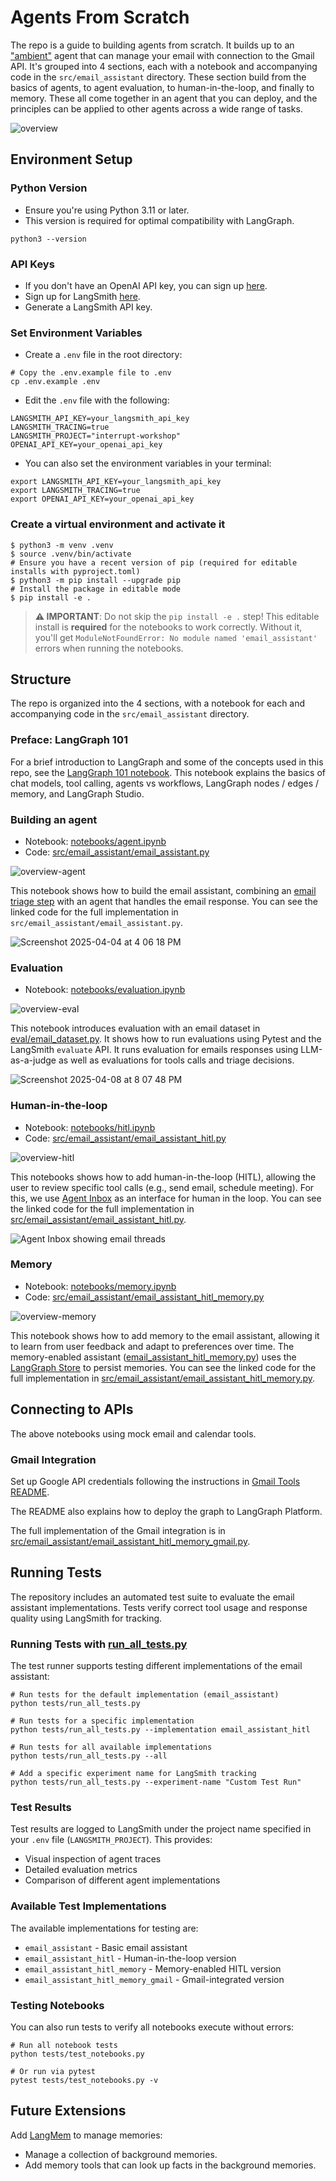 # Agents From Scratch 

The repo is a guide to building agents from scratch. It builds up to an ["ambient"](https://blog.langchain.dev/introducing-ambient-agents/) agent that can manage your email with connection to the Gmail API. It's grouped into 4 sections, each with a notebook and accompanying code in the `src/email_assistant` directory. These section build from the basics of agents, to agent evaluation, to human-in-the-loop, and finally to memory. These all come together in an agent that you can deploy, and the principles can be applied to other agents across a wide range of tasks. 

![overview](notebooks/img/overview.png)

## Environment Setup 

### Python Version

* Ensure you're using Python 3.11 or later. 
* This version is required for optimal compatibility with LangGraph. 

```shell
python3 --version
```

### API Keys

* If you don't have an OpenAI API key, you can sign up [here](https://openai.com/index/openai-api/).
* Sign up for LangSmith [here](https://smith.langchain.com/).
* Generate a LangSmith API key.

### Set Environment Variables

* Create a `.env` file in the root directory:
```shell
# Copy the .env.example file to .env
cp .env.example .env
```

* Edit the `.env` file with the following:
```shell
LANGSMITH_API_KEY=your_langsmith_api_key
LANGSMITH_TRACING=true
LANGSMITH_PROJECT="interrupt-workshop"
OPENAI_API_KEY=your_openai_api_key
```

* You can also set the environment variables in your terminal:
```shell
export LANGSMITH_API_KEY=your_langsmith_api_key
export LANGSMITH_TRACING=true
export OPENAI_API_KEY=your_openai_api_key
```

### Create a virtual environment and activate it

```shell
$ python3 -m venv .venv
$ source .venv/bin/activate
# Ensure you have a recent version of pip (required for editable installs with pyproject.toml)
$ python3 -m pip install --upgrade pip
# Install the package in editable mode
$ pip install -e .
```

> **⚠️ IMPORTANT**: Do not skip the `pip install -e .` step! This editable install is **required** for the notebooks to work correctly. Without it, you'll get `ModuleNotFoundError: No module named 'email_assistant'` errors when running the notebooks.

## Structure 

The repo is organized into the 4 sections, with a notebook for each and accompanying code in the `src/email_assistant` directory.

### Preface: LangGraph 101
For a brief introduction to LangGraph and some of the concepts used in this repo, see the [LangGraph 101 notebook](notebooks/langgraph_101.ipynb). This notebook explains the basics of chat models, tool calling, agents vs workflows, LangGraph nodes / edges / memory, and LangGraph Studio.

### Building an agent 
* Notebook: [notebooks/agent.ipynb](/notebooks/agent.ipynb)
* Code: [src/email_assistant/email_assistant.py](/src/email_assistant/email_assistant.py)

![overview-agent](notebooks/img/overview_agent.png)

This notebook shows how to build the email assistant, combining an [email triage step](https://langchain-ai.github.io/langgraph/tutorials/workflows/) with an agent that handles the email response. You can see the linked code for the full implementation in `src/email_assistant/email_assistant.py`.

![Screenshot 2025-04-04 at 4 06 18 PM](notebooks/img/studio.png)

### Evaluation 
* Notebook: [notebooks/evaluation.ipynb](/notebooks/evaluation.ipynb)

![overview-eval](notebooks/img/overview_eval.png)

This notebook introduces evaluation with an email dataset in [eval/email_dataset.py](/eval/email_dataset.py). It shows how to run evaluations using Pytest and the LangSmith `evaluate` API. It runs evaluation for emails responses using LLM-as-a-judge as well as evaluations for tools calls and triage decisions.

![Screenshot 2025-04-08 at 8 07 48 PM](notebooks/img/eval.png)

### Human-in-the-loop 
* Notebook: [notebooks/hitl.ipynb](/notebooks/hitl.ipynb)
* Code: [src/email_assistant/email_assistant_hitl.py](/src/email_assistant/email_assistant_hitl.py)

![overview-hitl](notebooks/img/overview_hitl.png)

This notebooks shows how to add human-in-the-loop (HITL), allowing the user to review specific tool calls (e.g., send email, schedule meeting). For this, we use [Agent Inbox](https://github.com/langchain-ai/agent-inbox) as an interface for human in the loop. You can see the linked code for the full implementation in [src/email_assistant/email_assistant_hitl.py](/src/email_assistant/email_assistant_hitl.py).

![Agent Inbox showing email threads](notebooks/img/agent-inbox.png)

### Memory  
* Notebook: [notebooks/memory.ipynb](/notebooks/memory.ipynb)
* Code: [src/email_assistant/email_assistant_hitl_memory.py](/src/email_assistant/email_assistant_hitl_memory.py)

![overview-memory](notebooks/img/overview_memory.png)  

This notebook shows how to add memory to the email assistant, allowing it to learn from user feedback and adapt to preferences over time. The memory-enabled assistant ([email_assistant_hitl_memory.py](/src/email_assistant/email_assistant_hitl_memory.py)) uses the [LangGraph Store](https://langchain-ai.github.io/langgraph/concepts/memory/#long-term-memory) to persist memories. You can see the linked code for the full implementation in [src/email_assistant/email_assistant_hitl_memory.py](/src/email_assistant/email_assistant_hitl_memory.py).

## Connecting to APIs  

The above notebooks using mock email and calendar tools. 

### Gmail Integration 

Set up Google API credentials following the instructions in [Gmail Tools README](src/email_assistant/tools/gmail/README.md).

The README also explains how to deploy the graph to LangGraph Platform.

The full implementation of the Gmail integration is in [src/email_assistant/email_assistant_hitl_memory_gmail.py](/src/email_assistant/email_assistant_hitl_memory_gmail.py).

## Running Tests

The repository includes an automated test suite to evaluate the email assistant implementations. Tests verify correct tool usage and response quality using LangSmith for tracking.

### Running Tests with [run_all_tests.py](/tests/run_all_tests.py)

The test runner supports testing different implementations of the email assistant:

```shell
# Run tests for the default implementation (email_assistant)
python tests/run_all_tests.py

# Run tests for a specific implementation
python tests/run_all_tests.py --implementation email_assistant_hitl

# Run tests for all available implementations
python tests/run_all_tests.py --all

# Add a specific experiment name for LangSmith tracking
python tests/run_all_tests.py --experiment-name "Custom Test Run"
```

### Test Results

Test results are logged to LangSmith under the project name specified in your `.env` file (`LANGSMITH_PROJECT`). This provides:
- Visual inspection of agent traces
- Detailed evaluation metrics
- Comparison of different agent implementations

### Available Test Implementations

The available implementations for testing are:
- `email_assistant` - Basic email assistant
- `email_assistant_hitl` - Human-in-the-loop version
- `email_assistant_hitl_memory` - Memory-enabled HITL version
- `email_assistant_hitl_memory_gmail` - Gmail-integrated version

### Testing Notebooks

You can also run tests to verify all notebooks execute without errors:

```shell
# Run all notebook tests
python tests/test_notebooks.py

# Or run via pytest
pytest tests/test_notebooks.py -v
```

## Future Extensions

Add [LangMem](https://langchain-ai.github.io/langmem/) to manage memories:
* Manage a collection of background memories. 
* Add memory tools that can look up facts in the background memories. 



